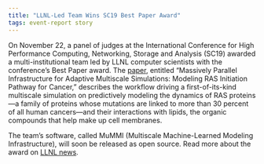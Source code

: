 ```yaml
---
title: "LLNL-Led Team Wins SC19 Best Paper Award"
tags: event-report story
---
```


On November 22, a panel of judges at the International Conference for High Performance Computing, Networking, Storage and Analysis (SC19) awarded a multi-institutional team led by LLNL computer scientists with the conference’s Best Paper award. The [paper](http://www.sci.utah.edu/~hbhatia/pubs/2019_SC_MUMMI.pdf), entitled “Massively Parallel Infrastructure for Adaptive Multiscale Simulations: Modeling RAS Initiation Pathway for Cancer,” describes the workflow driving a first-of-its-kind multiscale simulation on predictively modeling the dynamics of RAS proteins&mdash;a family of proteins whose mutations are linked to more than 30 percent of all human cancers&mdash;and their interactions with lipids, the organic compounds that help make up cell membranes.

The team’s software, called MuMMI (Multiscale Machine-Learned Modeling Infrastructure), will soon be released as open source. Read more about the award on [LLNL news](https://www.llnl.gov/news/llnl-led-team-awarded-best-paper-sc19-modeling-cancer-causing-protein-interactions).

